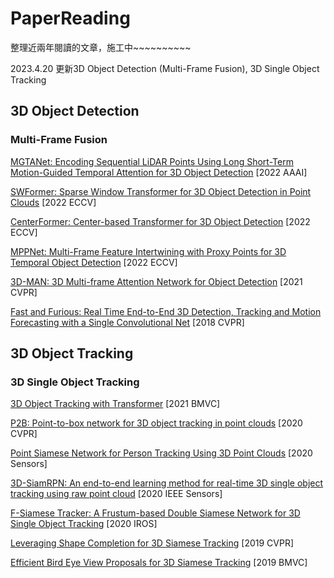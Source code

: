 # PaperReading

整理近兩年閱讀的文章，施工中~~~~~~~~~~

2023.4.20 更新3D Object Detection (Multi-Frame Fusion), 3D Single Object Tracking


## 3D Object Detection
### Multi-Frame Fusion

[MGTANet: Encoding Sequential LiDAR Points Using Long Short-Term Motion-Guided Temporal Attention for 3D Object Detection](https://arxiv.org/abs/2212.00442) [2022 AAAI]

[SWFormer: Sparse Window Transformer for 3D Object Detection in Point Clouds](https://arxiv.org/abs/2210.07372) [2022 ECCV]  

[CenterFormer: Center-based Transformer for 3D Object Detection](https://arxiv.org/abs/2209.05588) [2022 ECCV]  

[MPPNet: Multi-Frame Feature Intertwining with Proxy Points for 3D Temporal Object Detection](https://arxiv.org/abs/2205.05979) [2022 ECCV]  

[3D-MAN: 3D Multi-frame Attention Network for Object Detection](https://arxiv.org/abs/2012.12395) [2021 CVPR]  

[Fast and Furious: Real Time End-to-End 3D Detection, Tracking and Motion Forecasting with a Single Convolutional Net](https://arxiv.org/abs/2012.12395) [2018 CVPR]

## 3D Object Tracking
### 3D Single Object Tracking  

[3D Object Tracking with Transformer](https://arxiv.org/abs/2110.14921) [2021 BMVC]

[P2B: Point-to-box network for 3D object tracking in point clouds](https://arxiv.org/abs/2005.13888) [2020 CVPR]  

[Point Siamese Network for Person Tracking Using 3D Point Clouds](https://www.mdpi.com/1424-8220/20/1/143) [2020 Sensors]    

[3D-SiamRPN: An end-to-end learning method for real-time 3D single object tracking using raw point cloud](https://arxiv.org/abs/2108.05630) [2020 IEEE Sensors]  

[F-Siamese Tracker: A Frustum-based Double Siamese Network for 3D Single Object Tracking](https://arxiv.org/abs/2010.11510) [2020 IROS]    

[Leveraging Shape Completion for 3D Siamese Tracking](https://arxiv.org/abs/1903.01784) [2019 CVPR]   

[Efficient Bird Eye View Proposals for 3D Siamese Tracking](https://arxiv.org/abs/1903.10168) [2019 BMVC]  

